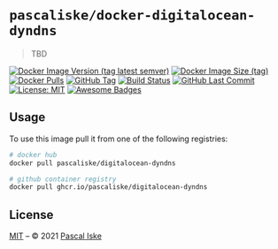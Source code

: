 # `pascaliske/docker-digitalocean-dyndns`

> TBD

[![Docker Image Version (tag latest semver)](https://img.shields.io/docker/v/pascaliske/digitalocean-dyndns/latest?style=flat-square)](https://hub.docker.com/r/pascaliske/digitalocean-dyndns) [![Docker Image Size (tag)](https://img.shields.io/docker/image-size/pascaliske/digitalocean-dyndns/latest?style=flat-square)](https://hub.docker.com/r/pascaliske/digitalocean-dyndns) [![Docker Pulls](https://img.shields.io/docker/pulls/pascaliske/digitalocean-dyndns?style=flat-square)](https://hub.docker.com/r/pascaliske/digitalocean-dyndns) [![GitHub Tag](https://img.shields.io/github/v/tag/pascaliske/docker-digitalocean-dyndns?style=flat-square)](https://github.com/pascaliske/docker-digitalocean-dyndns) [![Build Status](https://img.shields.io/github/workflow/status/pascaliske/docker-digitalocean-dyndns/Image/master?label=build&style=flat-square)](https://github.com/pascaliske/docker-digitalocean-dyndns/actions) [![GitHub Last Commit](https://img.shields.io/github/last-commit/pascaliske/docker-digitalocean-dyndns?style=flat-square)](https://github.com/pascaliske/docker-digitalocean-dyndns) [![License: MIT](https://img.shields.io/badge/License-MIT-blue.svg?style=flat-square)](https://opensource.org/licenses/MIT) [![Awesome Badges](https://img.shields.io/badge/badges-awesome-green.svg?style=flat-square)](https://github.com/Naereen/badges)

## Usage

To use this image pull it from one of the following registries:

```bash
# docker hub
docker pull pascaliske/digitalocean-dyndns

# github container registry
docker pull ghcr.io/pascaliske/digitalocean-dyndns
```

## License

[MIT](LICENSE.md) – © 2021 [Pascal Iske](https://pascaliske.dev)
